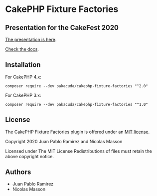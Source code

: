 # CakePHP Fixture Factories

## Presentation for the CakeFest 2020

[The presentation is here](https://vierge-noire.github.io).

[Check the docs](https://github.com/vierge-noire/cakephp-fixture-factories).

## Installation
For CakePHP 4.x:
```
composer require --dev pakacuda/cakephp-fixture-factories "^2.0"
```

For CakePHP 3.x:
```
composer require --dev pakacuda/cakephp-fixture-factories "^1.0"
```

## License

The CakePHP Fixture Factories plugin is offered under an [MIT license](https://opensource.org/licenses/mit-license.php).

Copyright 2020 Juan Pablo Ramirez and Nicolas Masson

Licensed under The MIT License Redistributions of files must retain the above copyright notice.

## Authors
* Juan Pablo Ramirez
* Nicolas Masson
